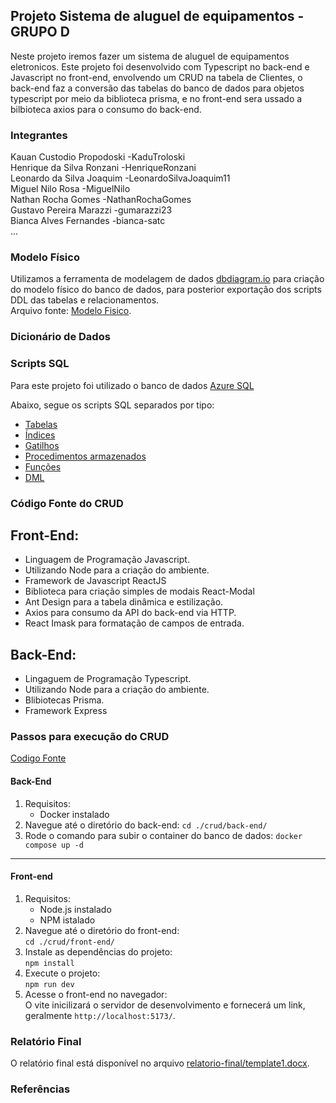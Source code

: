 
## Projeto Sistema de aluguel de equipamentos - GRUPO D

Neste projeto iremos fazer um sistema de aluguel de equipamentos eletronicos.
Este projeto foi desenvolvido com Typescript no back-end e Javascript no front-end, envolvendo um CRUD na tabela de Clientes, o back-end faz a conversão das tabelas do banco de dados para objetos typescript por meio da biblioteca prisma, e no front-end sera ussado a bilbioteca axios para o consumo do back-end.

### Integrantes
Kauan Custodio Propodoski -KaduTroloski<br>
Henrique da Silva Ronzani  -HenriqueRonzani<br>
Leonardo da Silva Joaquim -LeonardoSilvaJoaquim11<br>
Miguel Nilo Rosa -MiguelNilo<br>
Nathan Rocha Gomes  -NathanRochaGomes<br>
Gustavo Pereira Marazzi  -gumarazzi23<br>
Bianca Alves Fernandes -bianca-satc<br>
...

### Modelo Físico
Utilizamos a ferramenta de modelagem de dados [dbdiagram.io](https://dbdiagram.io/) para criação do modelo físico do banco de dados, para posterior exportação dos scripts DDL das tabelas e relacionamentos.<br>
Arquivo fonte: [Modelo Fisico](https://dbdiagram.io/d/DB-2_Modelo_Fisico-68473a6c57d78cbaf6a4ba27).<br>
  
### Dicionário de Dados


### Scripts SQL
Para este projeto foi utilizado o banco de dados [Azure SQL](https://azure.microsoft.com/pt-br/products/azure-sql/database) <br>

Abaixo, segue os scripts SQL separados por tipo:
+ [Tabelas](scripts/ddl/tabelas)
+ [Índices](scripts/ddl/indices)
+ [Gatilhos](scripts/ddl/gatilhos)
+ [Procedimentos armazenados](scripts/ddl/procedimentos-armazenados)
+ [Funções](scripts/ddl/funcoes)
+ [DML](scripts/dml)

### Código Fonte do CRUD
## Front-End:
- Linguagem de Programação Javascript.
- Utilizando Node para a criação do ambiente.
- Framework de Javascript ReactJS
- Biblioteca para criação simples de modais React-Modal
- Ant Design para a tabela dinâmica e estilização.
- Axios para consumo da API do back-end via HTTP.
- React Imask para formatação de campos de entrada.

## Back-End:
- Lingaguem de Programação Typescript.
- Utilizando Node para a criação do ambiente.
- Blibiotecas Prisma.
- Framework Express

### Passos para execução do CRUD

[Codigo Fonte](crud/)

#### Back-End
1. Requisitos:
   - Docker instalado
2. Navegue até o diretório do back-end:
`cd ./crud/back-end/`
3. Rode o comando para subir o container do banco de dados:
`docker compose up -d`


---

#### Front-end
1. Requisitos:
   - Node.js instalado
   - NPM istalado
2. Navegue até o diretório do front-end:  
`cd ./crud/front-end/`
3. Instale as dependências do projeto:  
`npm install`
4. Execute o projeto:  
`npm run dev`
5. Acesse o front-end no navegador:  
O vite inicilizará o servidor de desenvolvimento e fornecerá um link, geralmente `http://localhost:5173/`.

### Relatório Final
O relatório final está disponível no arquivo [relatorio-final/template1.docx](relatorio/template1.docx).

### Referências

